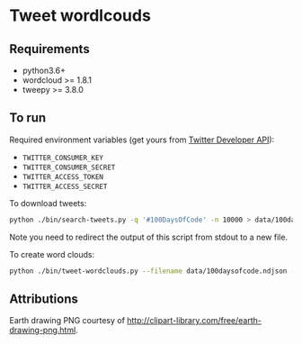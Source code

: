 # Tweet wordlcouds

## Requirements
* python3.6+
* wordcloud >= 1.8.1
* tweepy >= 3.8.0


## To run
Required environment variables (get yours from [Twitter Developer API](https://developer.twitter.com)):
* `TWITTER_CONSUMER_KEY`
* `TWITTER_CONSUMER_SECRET`
* `TWITTER_ACCESS_TOKEN`
* `TWITTER_ACCESS_SECRET`

To download tweets:
```sh
python ./bin/search-tweets.py -q '#100DaysOfCode' -n 10000 > data/100daysofcode.ndjson
```
Note you need to redirect the output of this script from stdout to a new file.

To create word clouds:
```sh
python ./bin/tweet-wordclouds.py --filename data/100daysofcode.ndjson --mask masks/earth.png --output-dir wordclouds > data/stats.json
```

## Attributions
Earth drawing PNG courtesy of http://clipart-library.com/free/earth-drawing-png.html.
